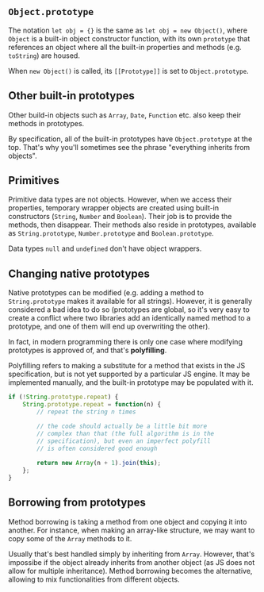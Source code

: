 ## `Object.prototype`

The notation `let obj = {}` is the same as `let obj = new Object()`, where `Object` is a built-in object constructor function, with its own `prototype` that references an object where all the built-in properties and methods (e.g. `toString`) are housed.

When `new Object()` is called, its `[[Prototype]]` is set to `Object.prototype`.

## Other built-in prototypes

Other build-in objects such as `Array`, `Date`, `Function` etc. also keep their methods in prototypes.

By specification, all of the built-in prototypes have `Object.prototype` at the top. That's why you'll sometimes see the phrase "everything inherits from objects".

## Primitives

Primitive data types are not objects. However, when we access their properties, temporary wrapper objects are created using built-in constructors (`String`, `Number` and `Boolean`). Their job is to provide the methods, then disappear. Their methods also reside in prototypes, available as `String.prototype`, `Number.prototype` and `Boolean.prototype`.

Data types `null` and `undefined` don't have object wrappers.

## Changing native prototypes

Native prototypes can be modified (e.g. adding a method to `String.prototype` makes it available for all strings). However, it is generally considered a bad idea to do so (prototypes are global, so it's very easy to create a conflict where two libraries add an identically named method to a prototype, and one of them will end up overwriting the other).

In fact, in modern programming there is only one case where modifying prototypes is approved of, and that's **polyfilling**.

Polyfilling refers to making a substitute for a method that exists in the JS specification, but is not yet supported by a particular JS engine. It may be implemented manually, and the built-in prototype may be populated with it.

```js
if (!String.prototype.repeat) {
    String.prototype.repeat = function(n) {
        // repeat the string n times

        // the code should actually be a little bit more
        // complex than that (the full algorithm is in the
        // specification), but even an imperfect polyfill
        // is often considered good enough
        
        return new Array(n + 1).join(this);
    };
}
```

## Borrowing from prototypes

Method borrowing is taking a method from one object and copying it into another. For instance, when making an array-like structure, we may want to copy some of the `Array` methods to it.

Usually that's best handled simply by inheriting from `Array`. However, that's impossibe if the object already inherits from another object (as JS does not allow for multiple inheritance). Method borrowing becomes the alternative, allowing to mix functionalities from different objects.
